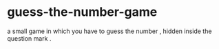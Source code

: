 # guess-the-number-game
a small game in which you have to guess the number , hidden inside the question mark .
